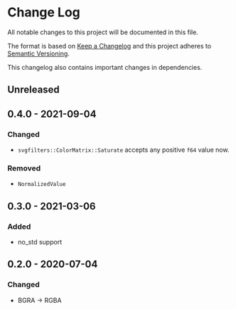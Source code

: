# Change Log
All notable changes to this project will be documented in this file.

The format is based on [Keep a Changelog](http://keepachangelog.com/)
and this project adheres to [Semantic Versioning](http://semver.org/).

This changelog also contains important changes in dependencies.

## Unreleased

## 0.4.0 - 2021-09-04
### Changed
- `svgfilters::ColorMatrix::Saturate` accepts any positive `f64` value now.

### Removed
- `NormalizedValue`

## 0.3.0 - 2021-03-06
### Added
- no_std support

## 0.2.0 - 2020-07-04
### Changed
- BGRA -> RGBA
